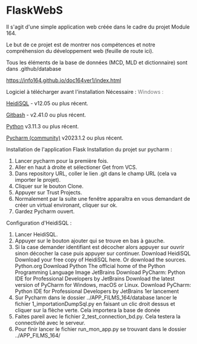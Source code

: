 # FlaskWebS

Il s'agit d'une simple application web créée dans le cadre du projet Module 164.

Le but de ce projet est de montrer nos compétences et notre compréhension du développement web (feuille de route ici).

Tous les éléments de la base de données (MCD, MLD et dictionnaire) sont dans .github/database

https://info164.github.io/doc164ver1/index.html

Logiciel à télécharger avant l'installation
Nécessaire :
<span style="color: #777;">Windows :</span>

[HeidiSQL](https://www.heidisql.com/download.php) - v12.05 ou plus récent.

[Gitbash](https://git-scm.com/download/win)  - v2.41.0 ou plus récent.

[Python](https://www.python.org/downloads/) v3.11.3 ou plus récent.

[Pycharm (community)](https://www.jetbrains.com/pycharm/download/?source=google&medium=cpc&campaign=14123077402&term=pycharm&content=536947779984&gad=1#section=windows) v2023.1.2 ou plus récent.

Installation de l'application Flask
Installation du projet sur pycharm :
1) Lancer pycharm pour la première fois.
2) Aller en haut à droite et sélectioner Get from VCS.
3) Dans repository URL, coller le lien .git dans le champ URL (cela va importer le projet).
4) Cliquer sur le bouton Clone.
4) Appuyer sur Trust Projects.
5) Normalement par la suite une fenêtre apparaîtra en vous demandant de créer un virtual environant, cliquer sur ok.
6) Gardez Pycharm ouvert.

Configuration d'HeidiSQL :
1) Lancer HeidiSQL.
2) Appuyer sur le bouton ajouter qui se trouve en bas à gauche.
3) Si la case demander identifiant est décocher alors appuyer sur ouvrir sinon décocher la case puis appuyer sur continuer.
Download HeidiSQL
Download your free copy of HeidiSQL here. Or download the sources.
Python.org
Download Python
The official home of the Python Programming Language
Image
JetBrains
Download PyCharm: Python IDE for Professional Developers by JetBrains
Download the latest version of PyCharm for Windows, macOS or Linux.
Download PyCharm: Python IDE for Professional Developers by JetBrains
1er lancement
1) Sur Pycharm dans le dossier ../APP_FILMS_164/database lancer le fichier 1_importationDumpSql.py en faisant un clic droit dessus et cliquer sur la flèche verte. Cela importera la base de donée
2) Faites pareil avec le fichier 2_test_connection_bd.py. Cela testera la connectivité avec le serveur.
3) Pour finir lancer le fichier run_mon_app.py se trouvant dans le dossier ../APP_FILMS_164/
